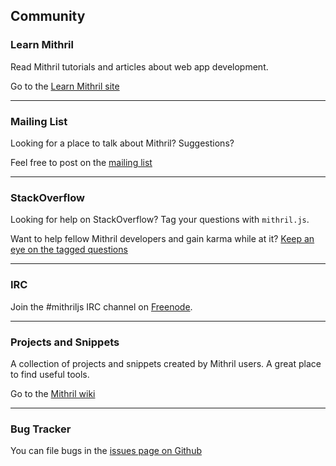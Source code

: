 ## Community

### Learn Mithril

Read Mithril tutorials and articles about web app development.

Go to the [Learn Mithril site](http://lhorie.github.io/mithril-blog)

---

### Mailing List

Looking for a place to talk about Mithril? Suggestions?

Feel free to post on the [mailing list](https://groups.google.com/forum/#!forum/mithriljs)

---

### StackOverflow

Looking for help on StackOverflow? Tag your questions with `mithril.js`.

Want to help fellow Mithril developers and gain karma while at it? [Keep an eye on the tagged questions](http://stackoverflow.com/questions/tagged/mithril.js)

---

### IRC

Join the #mithriljs IRC channel on [Freenode](http://webchat.freenode.net).

---

### Projects and Snippets

A collection of projects and snippets created by Mithril users. A great place to find useful tools.

Go to the [Mithril wiki](https://github.com/lhorie/mithril.js/wiki/Community-Projects-and-Snippets)

---

### Bug Tracker

You can file bugs in the [issues page on Github](https://github.com/lhorie/mithril.js/issues?state=open)